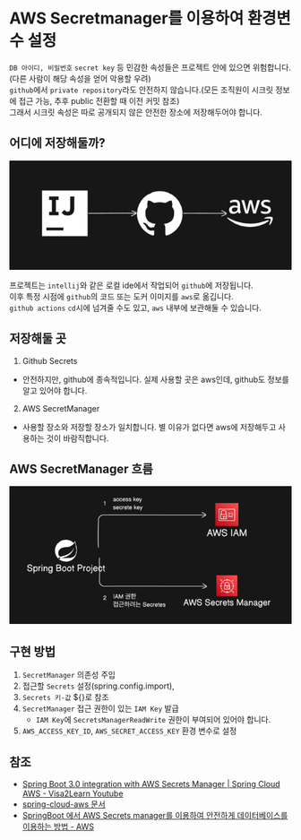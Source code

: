 # AWS Secretmanager를 이용하여 환경변수 설정

`DB 아이디, 비밀번호` `secret key` 등 민감한 속성들은 프로젝트 안에 있으면 위험합니다.(다른 사람이 해당 속성을 얻어 악용할 우려)      
`github`에서 `private repository`라도 안전하지 않습니다.(모든 조직원이 시크릿 정보에 접근 가능, 추후 public 전환할 때 이전 커밋 참조)   
그래서 시크릿 속성은 따로 공개되지 않은 안전한 장소에 저장해두어야 합니다.   

## 어디에 저장해둘까?
 
![img.png](image/파일-이동.png)

프로젝트는 `intellij`와 같은 로컬 ide에서 작업되어 `github`에 저장됩니다.   
이후 특정 시점에 `github`의 코드 또는 도커 이미지를 `aws`로 옮깁니다.   
`github actions` `cd`시에 넘겨줄 수도 있고, `aws` 내부에 보관해둘 수 있습니다.

## 저장해둘 곳

1. Github Secrets   
- 안전하지만, github에 종속적입니다. 실제 사용할 곳은 aws인데, github도 정보를 알고 있어야 합니다.
2. AWS SecretManager
- 사용할 장소와 저장할 장소가 일치합니다. 별 이유가 없다면 aws에 저장해두고 사용하는 것이 바람직합니다.

## AWS SecretManager 흐름
![img.png](image/img.png)

## 구현 방법

1. `SecretManager` 의존성 주입
2. 접근할 `Secrets` 설정(spring.config.import), 
3. `Secrets 키-값` ${}로 참조
4. `SecretManager` 접근 권한이 있는 `IAM Key` 발급
   - `IAM Key`에 `SecretsManagerReadWrite` 권한이 부여되어 있어야 합니다.
5. `AWS_ACCESS_KEY_ID`, `AWS_SECRET_ACCESS_KEY` 환경 변수로 설정

## 참조

- [Spring Boot 3.0 integration with AWS Secrets Manager | Spring Cloud AWS - Visa2Learn Youtube](https://www.youtube.com/watch?v=1j028KYS4ps)
- [spring-cloud-aws 문서](https://docs.awspring.io/spring-cloud-aws/docs/3.0.0/reference/html/index.html#spring-cloud-aws-secrets-manager)
- [SpringBoot 에서 AWS Secrets manager를 이용하여 안전하게 데이터베이스를 이용하는 방법 - AWS](https://repost.aws/ko/articles/ARrbXsydIkSAqKLrWhos7GnQ/spring-boot-%EC%97%90%EC%84%9C-aws-secrets-manager%EB%A5%BC-%EC%9D%B4%EC%9A%A9%ED%95%98%EC%97%AC-%EC%95%88%EC%A0%84%ED%95%98%EA%B2%8C-%EB%8D%B0%EC%9D%B4%ED%84%B0%EB%B2%A0%EC%9D%B4%EC%8A%A4%EB%A5%BC-%EC%9D%B4%EC%9A%A9%ED%95%98%EB%8A%94-%EB%B0%A9%EB%B2%95)

